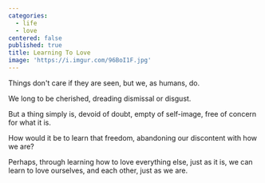 ```yaml
---
categories:
  - life
  - love
centered: false
published: true
title: Learning To Love
image: 'https://i.imgur.com/96BoI1F.jpg'
---
```

Things don't care
if they are seen,
but we, as humans, 
do.

We long to be cherished,
dreading dismissal
or disgust.

But a thing
simply is,
devoid of doubt,
empty of self-image,
free of concern
for what it is.

How would it be
to learn that freedom,
abandoning our discontent 
with how we are?

Perhaps,
through learning how to love 
everything else,
just as it is,
we can learn to love ourselves,
and each other, 
just as we are.
